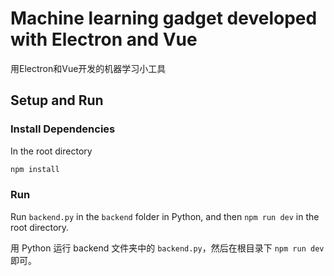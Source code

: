 # Machine learning gadget developed with Electron and Vue

用Electron和Vue开发的机器学习小工具

## Setup and Run

### Install Dependencies

In the root directory
```bash  
npm install
```

### Run

Run `backend.py` in the `backend` folder in Python, and then `npm run dev` in the root directory.

用 Python 运行 backend 文件夹中的 `backend.py`，然后在根目录下 `npm run dev` 即可。

